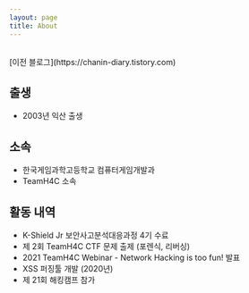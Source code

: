 ```yaml
---
layout: page
title: About
---
```

<br>
[이전 블로그](https://chanin-diary.tistory.com)



## 출생

- 2003년 익산 출생



## 소속

- 한국게임과학고등학교 컴퓨터게임개발과
- TeamH4C 소속



## 활동 내역
- K-Shield Jr 보안사고분석대응과정 4기 수료
- 제 2회 TeamH4C CTF 문제 출제 (포렌식, 리버싱)
- 2021 TeamH4C Webinar - Network Hacking is too fun! 발표
- XSS 퍼징툴 개발 (2020년)
- 제 21회 해킹캠프 참가
